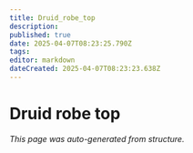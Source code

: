 ```yaml
---
title: Druid_robe_top
description: 
published: true
date: 2025-04-07T08:23:25.790Z
tags: 
editor: markdown
dateCreated: 2025-04-07T08:23:23.638Z
---
```


# Druid robe top

*This page was auto-generated from structure.*